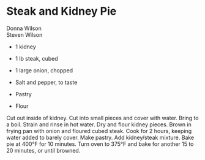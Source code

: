 # Steak and Kidney Pie

Donna Wilson<br/>
Steven Wilson

- 1 kidney
- 1 lb steak, cubed
- 1 large onion, chopped

- Salt and pepper, to taste
- Pastry
- Flour

Cut out inside of kidney. Cut into small pieces and cover with water.  Bring to a boil. Strain and rinse in hot water. Dry and flour kidney pieces.  Brown in frying pan with onion and floured cubed steak. Cook for 2 hours, keeping water added to barely cover. Make pastry. Add kidney/steak mixture. Bake pie at 400°F for 10 minutes. Turn oven to 375°F and bake for another 15 to 20 minutes, or until browned.